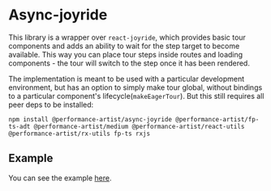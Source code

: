 # Async-joyride

This library is a wrapper over `react-joyride`, which provides basic tour components and adds an ability to wait for the step target to become available. This way you can place tour steps inside routes and loading components - the tour will switch to the step once it has been rendered.

The implementation is meant to be used with a particular development environment, but has an option to simply make tour global, without bindings to a particular component's lifecycle(`makeEagerTour`). But this still requires all peer deps to be installed:

```shell
npm install @performance-artist/async-joyride @performance-artist/fp-ts-adt @performance-artist/medium @performance-artist/react-utils @performance-artist/rx-utils fp-ts rxjs
```

## Example

You can see the example [here](https://github.com/performanceArtist/async-joyride-example).
